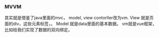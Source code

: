 ### MVVM
其实就是借鉴了java里面的mvc， model, view contorller改为vm.
View 就是页面的div，这些元素标签，。 Model 就是data里面的基本数据。 vm就是vue框架，比如给我们实现了数据的双向绑定。